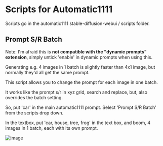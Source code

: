 # Scripts for Automatic1111

Scripts go in the automatic1111 stable-diffusion-webui / scripts folder.

## Prompt S/R Batch

Note: I'm afraid this is **not compatible with the "dynamic prompts" extension**, simply untick 'enable' in dynamic prompts when using this.

Generating e.g. 4 images in 1 batch is slightly faster than 4x1 image, but normally they'd all get the same prompt.

This script allows you to change the prompt for each image in one batch.

It works like the prompt s/r in xyz grid, search and replace, but, also overrides the batch setting.

So, put 'car' in the main automatic1111 prompt. Select 'Prompt S/R Batch' from the scripts drop down. 

In the textbox, put 'car, house, tree, frog' in the text box, and boom, 4 images in 1 batch, each with its own prompt.

![image](https://github.com/Luke2642/webui-scripts/assets/36384924/df79220c-1070-454f-ac57-8f305f44c9a6)
